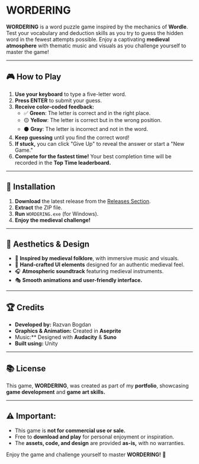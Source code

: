 # WORDERING 

**WORDERING** is a word puzzle game inspired by the mechanics of **Wordle**. Test your vocabulary and deduction skills as you try to guess the hidden word in the fewest attempts possible. Enjoy a captivating **medieval atmosphere** with thematic music and visuals as you challenge yourself to master the game!

---
## 🎮 How to Play

1. **Use your keyboard** to type a five-letter word.
2. **Press ENTER** to submit your guess.
3. **Receive color-coded feedback:**
   - ✅ **Green**: The letter is correct and in the right place.
   - 🟡 **Yellow**: The letter is correct but in the wrong position.
   - ⚫ **Gray**: The letter is incorrect and not in the word.
4. **Keep guessing** until you find the correct word!
5. **If stuck,** you can click "Give Up" to reveal the answer or start a "New Game."
6. **Compete for the fastest time!** Your best completion time will be recorded in the **Top Time leaderboard.**

---
## 📝 Installation

1. **Download** the latest release from the [Releases Section](https://github.com/mrrazvanbogdan/Wordering/releases/tag/v1.0).
2. **Extract** the ZIP file.
3. **Run** `WORDERING.exe` (for Windows).
4. **Enjoy the medieval challenge!**

---
## 🎨 Aesthetics & Design

- 🌟 **Inspired by medieval folklore**, with immersive music and visuals.
- 🎨 **Hand-crafted UI elements** designed for an authentic medieval feel.
- 🎧 **Atmospheric soundtrack** featuring medieval instruments.
- 🎭 **Smooth animations and user-friendly interface.**

---
## 🏆 Credits

- **Developed by:** Razvan Bogdan
- **Graphics & Animation:** Created in **Aseprite**
- Music:** Designed with **Audacity** & **Suno**
- **Built using:** Unity

---
## 📚 License

This game, **WORDERING**, was created as part of my **portfolio**, showcasing **game development** and **game art skills.**

---
## ⚠ Important:

- This game is **not for commercial use or sale.**
- Free to **download and play** for personal enjoyment or inspiration.
- The **assets, code, and design** are provided **as-is,** with no warranties.

Enjoy the game and challenge yourself to master **WORDERING!** 👑

